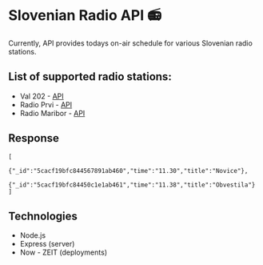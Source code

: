 # Slovenian Radio API 📻

Currently, API provides todays on-air schedule for various Slovenian radio stations.

## List of supported radio stations:

- Val 202 - [API](https://slovenian-radio-api.lukabratos.now.sh/val202)
- Radio Prvi - [API](https://slovenian-radio-api.lukabratos.now.sh/api/ra1)
- Radio Maribor - [API](https://slovenian-radio-api.lukabratos.now.sh/api/rmb)

## Response

```
[
    {"_id":"5cacf19bfc844567891ab460","time":"11.30","title":"Novice"},
    {"_id":"5cacf19bfc84450c1e1ab461","time":"11.38","title":"Obvestila"}
]
```

## Technologies

- Node.js
- Express (server)
- Now - ZEIT (deployments)
